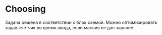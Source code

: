 # Choosing
Задача решена в соответствии с блок схемой.
Можно оптимизировать задав счетчик во время ввода, если массив не дан заранее.